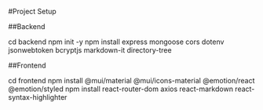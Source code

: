 #Project Setup

##Backend

cd backend
npm init -y
npm install express mongoose cors dotenv jsonwebtoken bcryptjs markdown-it directory-tree


##Frontend

cd frontend
npm install @mui/material @mui/icons-material @emotion/react @emotion/styled
npm install react-router-dom axios react-markdown react-syntax-highlighter
